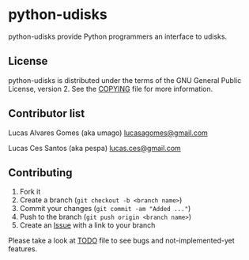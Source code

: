 python-udisks
=========

python-udisks provide Python programmers an interface to udisks.

License
-------

python-udisks is distributed under the terms of the GNU General Public License, version 2.
See the [COPYING][3] file for more information.

Contributor list
----------------

Lucas Alvares Gomes (aka umago) <lucasagomes@gmail.com>

Lucas Ces Santos (aka pespa) <lucas.ces@gmail.com>

Contributing
------------

1. Fork it
2. Create a branch (`git checkout -b <branch name>`)
3. Commit your changes (`git commit -am "Added ..."`)
4. Push to the branch (`git push origin <branch name>`)
5. Create an [Issue][1] with a link to your branch

Please take a look at [TODO][2] file to see bugs and not-implemented-yet 
features.

[1]: http://github.com/umago/python-udisks/issues
[2]: https://github.com/umago/python-udisks/blob/master/TODO
[3]: https://github.com/umago/python-udisks/blob/master/COPYING

